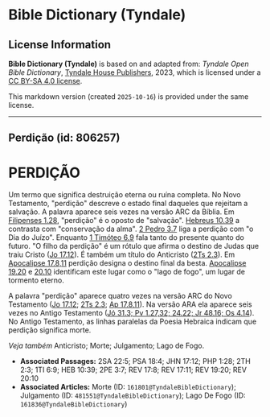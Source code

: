 # Bible Dictionary (Tyndale)

## License Information

**Bible Dictionary (Tyndale)** is based on and adapted from: _Tyndale Open Bible Dictionary_, [Tyndale House Publishers](https://tyndaleopenresources.com/), 2023, which is licensed under a [CC BY-SA 4.0 license](https://creativecommons.org/licenses/by-sa/4.0/legalcode.en).

This markdown version (created `2025-10-16`) is provided under the same license.



--------------------------------

## Perdição (id: 806257)

PERDIÇÃO
========

Um termo que significa destruição eterna ou ruína completa. No Novo Testamento, "perdição" descreve o estado final daqueles que rejeitam a salvação. A palavra aparece seis vezes na versão ARC da Bíblia. Em [Filipenses 1\.28](https://ref.ly/Phil1:28), "perdição" é o oposto de "salvação". [Hebreus 10\.39](https://ref.ly/Heb10:39) a contrasta com "conservação da alma". [2 Pedro 3\.7](https://ref.ly/2Pet3:7) liga a perdição com "o Dia do Juízo". Enquanto [1 Timóteo 6\.9](https://ref.ly/1Tim6:9) fala tanto do presente quanto do futuro. "O filho da perdição" é um rótulo que afirma o destino de Judas que traiu Cristo ([Jo 17\.12](https://ref.ly/John17:12)). É também um título do Anticristo ([2Ts 2\.3](https://ref.ly/2Thess2:3)). Em [Apocalipse 17\.8,11](https://ref.ly/Rev17:8,Rev17:11) perdição designa o destino final da besta. [Apocalipse 19\.20](https://ref.ly/Rev19:20) e [20\.10](https://ref.ly/Rev20:10) identificam este lugar como o "lago de fogo", um lugar de tormento eterno.

A palavra "perdição" aparece quatro vezes na versão ARC do Novo Testamento ([Jo 17\.12](https://ref.ly/John17:12); [2Ts 2\.3](https://ref.ly/2Thess2:3); [Ap 17\.8,11](https://ref.ly/Rev17:8,Rev17:11)). Na versão ARA ela aparece seis vezes no Antigo Testamento ([Jó 31\.3; Pv 1\.27,32; 24\.22; Jr 48\.16; Os 4\.14](https://ref.ly/2Sam22:5)). No Antigo Testamento, as linhas paralelas da Poesia Hebraica indicam que perdição significa morte.

*Veja também* Anticristo; Morte; Julgamento; Lago de Fogo.

* **Associated Passages:** 2SA 22:5; PSA 18:4; JHN 17:12; PHP 1:28; 2TH 2:3; 1TI 6:9; HEB 10:39; 2PE 3:7; REV 17:8; REV 17:11; REV 19:20; REV 20:10
* **Associated Articles:** Morte (ID: `161801@TyndaleBibleDictionary`); Julgamento (ID: `481551@TyndaleBibleDictionary`); Lago De Fogo (ID: `161836@TyndaleBibleDictionary`)

